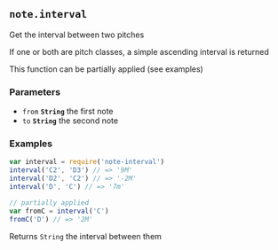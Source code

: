 ## `note.interval`

Get the interval between two pitches

If one or both are pitch classes, a simple ascending interval is returned

This function can be partially applied (see examples)

### Parameters

* `from` **`String`** the first note
* `to` **`String`** the second note


### Examples

```js
var interval = require('note-interval')
interval('C2', 'D3') // => '9M'
interval('D2', 'C2') // => '-2M'
interval('D', 'C') // => '7m'
```
```js
// partially applied
var fromC = interval('C')
fromC('D') // => '2M'
```

Returns `String` the interval between them


